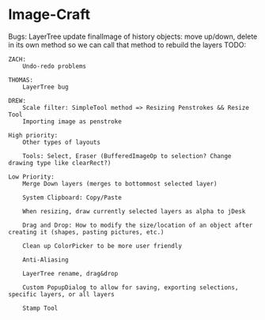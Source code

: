 Image-Craft
===========

Bugs:
	LayerTree
		update finalImage of history objects: move up/down, delete
			in its own method so we can call that method to rebuild the layers
TODO:

	ZACH:
		Undo-redo problems

	THOMAS: 
		LayerTree bug

	DREW: 
		Scale filter: SimpleTool method => Resizing Penstrokes && Resize Tool
		Importing image as penstroke

	High priority:
		Other types of layouts
	
		Tools: Select, Eraser (BufferedImageOp to selection? Change drawing type like clearRect?)

	Low Priority:
		Merge Down layers (merges to bottommost selected layer)
		
		System Clipboard: Copy/Paste
		
		When resizing, draw currently selected layers as alpha to jDesk

		Drag and Drop: How to modify the size/location of an object after creating it (shapes, pasting pictures, etc.)

		Clean up ColorPicker to be more user friendly

		Anti-Aliasing
		
		LayerTree rename, drag&drop

		Custom PopupDialog to allow for saving, exporting selections, specific layers, or all layers

		Stamp Tool